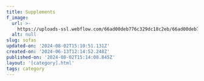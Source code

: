 ```yaml
---
title: Supplements
f_image:
  url: >-
    https://uploads-ssl.webflow.com/66ad00deb776c329dc18c2eb/66ad00deb776c329dc18c364_AllBarks_AussieNibbles_Front_500px-removebg-preview.png
  alt: null
slug: sofas
updated-on: '2024-08-02T15:10:51.131Z'
created-on: '2024-06-13T12:14:52.248Z'
published-on: '2024-08-02T15:14:08.845Z'
layout: '[category].html'
tags: category
---
```



